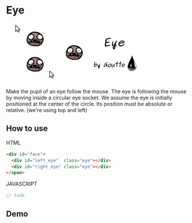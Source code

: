 Eye
===

![Logo](http://github.com/Goutte/Eye/raw/master/Docs/Eye.jpg)


Make the pupil of an eye follow the mouse.
The eye is following the mouse by moving inside a circular eye socket.
We assume the eye is initially positioned at the center of the circle.
Its position must be absolute or relative. (we're using top and left)



How to use
----------

HTML

``` html
<div id="face">
  <div id="left_eye"  class="eye"></div>
  <div id="right_eye" class="eye"></div>
</span>
```


JAVASCRIPT

``` javascript
// todo
```



Demo
----




